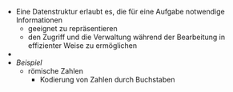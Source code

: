 - Eine Datenstruktur erlaubt es, die für eine Aufgabe notwendige Informationen
	- geeignet zu repräsentieren
	- den Zugriff und die Verwaltung während der Bearbeitung in effizienter Weise zu ermöglichen
-
- *Beispiel*
	- römische Zahlen
		- Kodierung von Zahlen durch Buchstaben